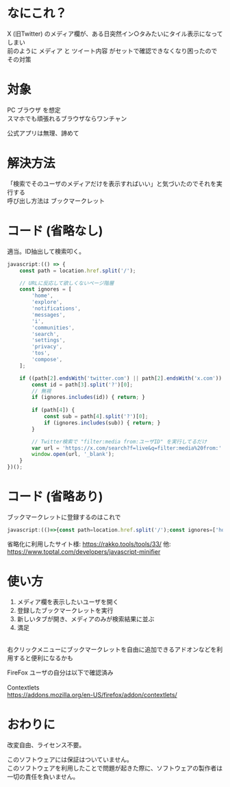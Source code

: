 # なにこれ？

X (旧Twitter) のメディア欄が、ある日突然イン○タみたいにタイル表示になってしまい <br>
前のように メディア と ツイート内容 がセットで確認できなくなり困ったのでその対策

# 対象
PC ブラウザ を想定<br>
スマホでも頑張れるブラウザならワンチャン

公式アプリは無理、諦めて

# 解決方法
「検索でそのユーザのメディアだけを表示すればいい」と気づいたのでそれを実行する<br>
呼び出し方法は ブックマークレット

# コード (省略なし)

適当。ID抽出して検索叩く。

```js
javascript:(() => {
    const path = location.href.split('/');

    // URLに反応して欲しくないページ階層
    const ignores = [
        'home',
        'explore',
        'notifications',
        'messages',
        'i',
        'communities',
        'search',
        'settings',
        'privacy',
        'tos',
        'compose',
    ];

    if ((path[2].endsWith('twitter.com') || path[2].endsWith('x.com')) && path[3]) {
        const id = path[3].split('?')[0];
        // 無視
        if (ignores.includes(id)) { return; }
        
        if (path[4]) {
            const sub = path[4].split('?')[0];
            if (ignores.includes(sub)) { return; }
        }

        // Twitter検索で "filter:media from:ユーザID" を実行してるだけ
        var url = 'https://x.com/search?f=live&q=filter:media%20from:' + id;
        window.open(url, '_blank');
    }
})();
```

# コード (省略あり)
ブックマークレットに登録するのはこれで
```js
javascript:(()=>{const path=location.href.split('/');const ignores=['home','explore','notifications','messages','i','communities','search','settings','privacy','tos','compose',];if((path[2].endsWith('twitter.com')||path[2].endsWith('x.com'))&&path[3]){const id=path[3].split('?')[0];if(ignores.includes(id)){return} if(path[4]){const sub=path[4].split('?')[0];if(ignores.includes(sub)){return}} var url='https://x.com/search?f=live&q=filter:media%20from:'+id;window.open(url,'_blank')}})()
```

省略化に利用したサイト様: https://rakko.tools/tools/33/
他: https://www.toptal.com/developers/javascript-minifier

# 使い方

1. メディア欄を表示したいユーザを開く
2. 登録したブックマークレットを実行
3. 新しいタブが開き、メディアのみが検索結果に並ぶ
4. 満足

<br>
右クリックメニューにブックマークレットを自由に追加できるアドオンなどを利用すると便利になるかも <br>

FireFox ユーザの自分は以下で確認済み<br><br>
 Contextlets<br>
 https://addons.mozilla.org/en-US/firefox/addon/contextlets/

# おわりに
改変自由、ライセンス不要。

このソフトウェアには保証はついていません。<br>
このソフトウェアを利用したことで問題が起きた際に、ソフトウェアの製作者は一切の責任を負いません。<br>
